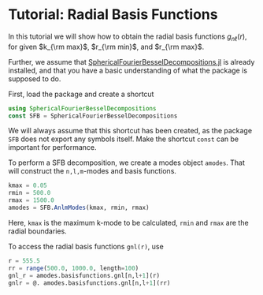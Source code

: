 # Tutorial: Radial Basis Functions

In this tutorial we will show how to obtain the radial basis functions
$g_{n\ell}(r)$, for given $k_{\rm max}$, $r_{\rm min}$, and $r_{\rm max}$.

Further, we assume that
[SphericalFourierBesselDecompositions.jl](https://github.com/hsgg/SphericalFourierBesselDecompositions.jl)
is already installed, and that you have a basic understanding of what the
package is supposed to do.

First, load the package and create a shortcut
```julia
using SphericalFourierBesselDecompositions
const SFB = SphericalFourierBesselDecompositions
```
We will always assume that this shortcut has been created, as the package `SFB`
does not export any symbols itself. Make the shortcut `const` can be important
for performance.

To perform a SFB decomposition, we create a modes object `amodes`. That will construct
the `n,l,m`-modes and basis functions.
```julia
kmax = 0.05
rmin = 500.0
rmax = 1500.0
amodes = SFB.AnlmModes(kmax, rmin, rmax)
```
Here, `kmax` is the maximum k-mode to be calculated, `rmin` and `rmax` are the
radial boundaries.

To access the radial basis functions `gnl(r)`, use
```julia
r = 555.5
rr = range(500.0, 1000.0, length=100)
gnl_r = amodes.basisfunctions.gnl[n,l+1](r)
gnlr = @. amodes.basisfunctions.gnl[n,l+1](rr)
```
